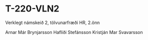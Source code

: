 # T-220-VLN2
Verklegt námskeið 2, tölvunarfræði HR, 2.önn

Arnar Már Brynjarsson
Hafliði Stefánsson
Kristján Mar Svavarsson
